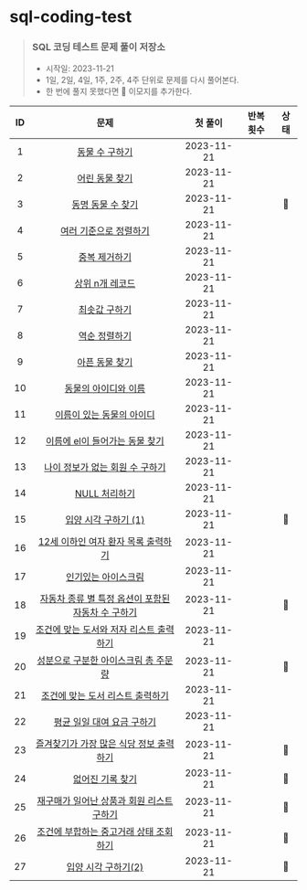 # sql-coding-test

> ### SQL 코딩 테스트 문제 풀이 저장소
> 
> - 시작일: 2023-11-21
> - 1일, 2일, 4일, 1주, 2주, 4주 단위로 문제를 다시 풀어본다.
> - 한 번에 풀지 못했다면 🤔 이모지를 추가한다.

| **ID** |              **문제**               |  **첫 풀이**  | **반복 횟수** | **상태** |
|:------:|:---------------------------------:|:----------:|:---------:|:------:|
|   1    |           [동물 수 구하기]()            | 2023-11-21 |           |        |
|   2    |           [어린 동물 찾기]()            | 2023-11-21 |           |        |
|   3    |          [동명 동물 수 찾기]()           | 2023-11-21 |           |   🤔   |
|   4    |         [여러 기준으로 정렬하기]()          | 2023-11-21 |           |        |
|   5    |            [중복 제거하기]()            | 2023-11-21 |           |        |
|   6    |           [상위 n개 레코드]()           | 2023-11-21 |           |        |
|   7    |            [최솟값 구하기]()            | 2023-11-21 |           |        |
|   8    |            [역순 정렬하기]()            | 2023-11-21 |           |        |
|   9    |           [아픈 동물 찾기]()            | 2023-11-21 |           |        |
|   10   |          [동물의 아이디와 이름]()          | 2023-11-21 |           |        |
|   11   |        [이름이 있는 동물의 아이디]()         | 2023-11-21 |           |        |
|   12   |      [이름에 el이 들어가는 동물 찾기]()       | 2023-11-21 |           |        |
|   13   |      [나이 정보가 없는 회원 수 구하기]()       | 2023-11-21 |           |        |
|   14   |           [NULL 처리하기]()           | 2023-11-21 |           |        |
|   15   |         [입양 시각 구하기 (1)]()         | 2023-11-21 |           |   🤔   |
|   16   |     [12세 이하인 여자 환자 목록 출력하기]()     | 2023-11-21 |           |        |
|   17   |          [인기있는 아이스크림]()           | 2023-11-21 |           |        |
|   18   | [자동차 종류 별 특정 옵션이 포함된 자동차 수 구하기]() | 2023-11-21 |           |   🤔   |
|   19   |    [조건에 맞는 도서와 저자 리스트 출력하기]()     | 2023-11-21 |           |        |
|   20   |     [성분으로 구분한 아이스크림 총 주문량]()      | 2023-11-21 |           |   🤔   |
|   21   |      [조건에 맞는 도서 리스트 출력하기]()       | 2023-11-21 |           |        |
|   22   |        [평균 일일 대여 요금 구하기]()        | 2023-11-21 |           |        |
|   23   |    [즐겨찾기가 가장 많은 식당 정보 출력하기]()     | 2023-11-21 |           |   🤔   |
|   24   |           [없어진 기록 찾기]()           | 2023-11-21 |           |   🤔   |
|   25   |    [재구매가 일어난 상품과 회원 리스트 구하기]()    | 2023-11-21 |           |   🤔   |
|   26   |     [조건에 부합하는 중고거래 상태 조회하기]()     | 2023-11-21 |           |   🤔   |
|   27   |         [입양 시각 구하기(2)]()          | 2023-11-21 |           |   🤔   |
